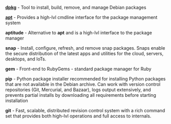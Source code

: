 
[**dpkg**](Cmdline%20Tools.md#dpkg) - Tool to install, build, remove, and manage Debian packages  
  
[**apt**](Cmdline%20Tools.md) - Provides a high-lvl cmdline interface for the package management system  
  
**aptitude** - Alternative to **apt** and is a high-lvl interface to the package manager  
  
**snap** - Install, configure, refresh, and remove snap packages. Snaps enable the secure distribution of the latest apps and utilities for the cloud, servers, desktops, and IoTs.  
  
**gem** - Front-end to RubyGems - standard package manager for Ruby  
  
**pip** - Python package installer recommended for installing Python packages that are not available in the Debian archive. Can work with version control repositories (Git, Mercurial, and Bazaar), logs output extensively, and prevents partial installs by downloading all requirements before starting installation  
  
**git** - Fast, scalable, distributed revision control system with a rich command set that provides both high-lvl operations and full access to internals.